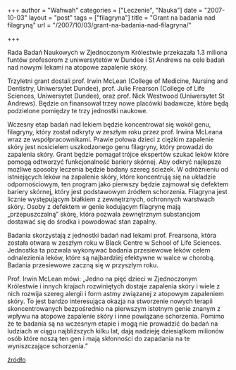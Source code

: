 +++
author = "Wahwah"
categories = ["Leczenie", "Nauka"]
date = "2007-10-03"
layout = "post"
tags = ["filagryna"]
title = "Grant na badania nad filagryną"
url = "/2007/10/03/grant-na-badania-nad-filagryna/"

+++

Rada Badań Naukowych w Zjednoczonym Królestwie przekazała 1.3 miliona funtów profesorom z uniwersytetów w Dundee i St Andrews na cele badań nad nowymi lekami na atopowe zapalenie skóry.

Trzyletni grant dostali prof. Irwin McLean (College of Medicine, Nursing and Dentistry, Uniwersytet Dundee), prof. Julie Frearson (College of Life Sciences, Uniwersytet Dundee), oraz prof. Nick Westwood (Uniwersytet St Andrews). Będzie on finansował trzey nowe placówki badawcze, które będą podzielone pomiędzy te trzy jednostki naukowe.

Wczesny etap badań nad lekiem będzie koncentrował się wokół genu, filagryny, który został odkryty w zeszłym roku przez prof. Irwina McLeana wraz ze współpracownikami. Prawie połowa dzieci z ciężkim zapalenie skóry jest nosicielem uszkodzonego genu filagryny, który prowadzi do zapalenia skóry. Grant będzie pomagał trójce ekspertów szukać leków które pomogą odtworzyć funkcjonalność bariery skórnej. Aby odkryć najlepsze możliwe sposoby leczenia będzie badany szereg ścieżek. W odróżnieniu od istniejących leków na zapalenie skóry, które koncentrują się na układzie odpornościowym, ten program jako pierwszy będzie zajmował się defektem bariery skórnej, który jest podstawowym źródłem schorzenia. Filagryna jest licznie występującym białkiem z zewnętrznych, ochronnych warstwach skóry. Osoby z defektem w genie kodującym filagrynę mają &#8222;przepuszczalną&#8221; skórę, która pozwala zewnętrznym substancjom dostawać się do środka i powodować stan zapalny.

<!--more-->Badania skorzystają z jednostki badań nad lekami prof. Frearsona, która została otwara w zeszłym roku w Black Centre w School of Life Sciences. Jednostka ta pozwala wykonywać badania przesiewowe leków celem odnalezienia leków, które są najbardziej efektywne w walce w chorobą. Badania przesiewowe zaczną się w przyszłym roku.

Prof. Irwin McLean mówi: &#8222;Jedno na pięć dzieci w Zjednoczonym Królestwie i innych krajach rozwiniętych dostaje zapalenia skóry i wiele z nich rozwija szereg alergii i form astmy związanej z atopowym zapaleniem skóry. To jest bardzo interesująca okazja na stworzenie nowych terapii skoncentrowanych bezpośrednio na pierwszym istotnym genie znanym z wpływu na atopowe zapalenie skóry i inne powiązane schorzenia. Pomimo że te badania są na wczesnym etapie i mogą nie prowadzić do badań na ludziach w ciągu najbliższych kilku lat, dają nadzieję dziesiątkom milionów osób które noszą ten gen i mają skłonności do zapadania na te wyniszczające schorzenia.&#8221;

[źródło][1]

 [1]: http://www.medicalnewstoday.com/articles/83713.php
